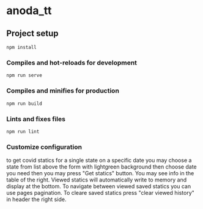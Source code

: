 # anoda_tt

## Project setup
```
npm install
```

### Compiles and hot-reloads for development
```
npm run serve
```

### Compiles and minifies for production
```
npm run build
```

### Lints and fixes files
```
npm run lint
```

### Customize configuration
to get covid statics for a single state on a specific date you may choose a state from list above the form with lightgreen background then choose date you need then you may press "Get statics" button.
You may see info in the table of the right.
Viewed statics will automatically write to memory and display at the bottom.
To navigate between viewed saved statics you can use pages pagination.
To cleare saved statics press "clear viewed history" in header the right side.
